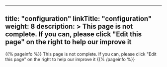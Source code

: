 
---
title: "configuration"
linkTitle: "configuration"
weight: 8
description: >
  This page is not complete. If you can, please click "Edit this page" on the right to help our improve it
---

{{% pageinfo %}}
This page is not complete. If you can, please click "Edit this page" on the right to help our improve it
{{% /pageinfo %}}
